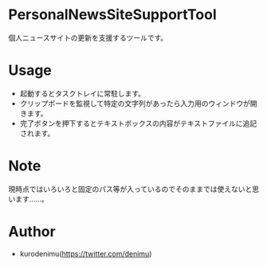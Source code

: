 # PersonalNewsSiteSupportTool
個人ニュースサイトの更新を支援するツールです。

# Usage
* 起動するとタスクトレイに常駐します。
* クリップボードを監視して特定の文字列があったら入力用のウィンドウが開きます。
* 完了ボタンを押下するとテキストボックスの内容がテキストファイルに追記されます。

# Note
現時点ではいろいろと固定のパス等が入っているのでそのままでは使えないと思います……。

# Author
* kurodenimu(https://twitter.com/denimu)
